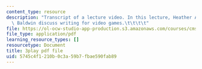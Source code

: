 ```yaml
---
content_type: resource
description: "Transcript of a lecture video. In this lecture, Heather Albano and Laura\
  \ Baldwin discuss writing for video games.\t\t\t\t"
file: https://ol-ocw-studio-app-production.s3.amazonaws.com/courses/cms-611j-creating-video-games-fall-2014/5745c4f1210b0c3a59b7fbae590fab89_5wHMEQkFzvE.pdf
file_type: application/pdf
learning_resource_types: []
resourcetype: Document
title: 3play pdf file
uid: 5745c4f1-210b-0c3a-59b7-fbae590fab89
---
```

